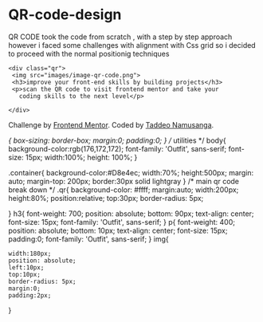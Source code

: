 # QR-code-design
QR CODE
took the code from scratch , with a step by step approach
however i faced some challenges with alignment with Css grid so i decided to proceed with the normal 
positionig techniques
<!DOCTYPE html>
<html lang="en">
<head>
  <meta charset="UTF-8">
  <meta name="viewport" content="width=device-width, initial-scale=1.0"> <!-- displays site properly based on user's device -->
  <link rel="icon" type="image/png" sizes="32x32" href="./images/favicon-32x32.png">
  <link rel="stylesheet" href="style.css">
  <link rel="preconnect" href="https://fonts.googleapis.com">
<link rel="preconnect" href="https://fonts.gstatic.com" crossorigin>
<link href="https://fonts.googleapis.com/css2?family=Outfit:wght@100;200&display=swap" rel="stylesheet">

  <title>Frontend Mentor | QR code component</title>
</head>
<body>

  <div class="container">
   
    <div class="qr">
     <img src="images/image-qr-code.png">
     <h3>improve your front-end skills by building projects</h3>
     <p>scan the QR code to visit frontend mentor and take your
       coding skills to the next level</p>

    </div>

  </div>


  <div class="attribution">
    Challenge by <a href="https://www.frontendmentor.io?ref=challenge" target="_blank">Frontend Mentor</a>. 
    Coded by <a href="#">Taddeo Namusanga</a>.
  </div>
</body>

</html>

*{
    box-sizing: border-box;
    margin:0;
    padding:0;
}
/* utilities */
body{
 background-color:rgb(176,172,172);
  font-family: 'Outfit', sans-serif;
  font-size: 15px;
  width:100%;
  height: 100%;
}

.container{
background-color:#D8e4ec;
width:70%;
height:500px;
margin: auto;
margin-top: 200px;
border:30px solid lightgray
}
/* main qr code break down */
.qr{
background-color: #ffff;
margin:auto;
width:200px;
height:80%;
position:relative;
top:30px;
border-radius: 5px;

}
h3{
    font-weight: 700;
    position: absolute;
    bottom: 90px;
    text-align: center;
    font-size: 15px;
    font-family: 'Outfit', sans-serif;
}
p{
    font-weight: 400;
    position: absolute;
    bottom: 10px;
    text-align: center;
    font-size: 15px;
    padding:0;
    font-family: 'Outfit', sans-serif;
}
img{

    width:180px;
    position: absolute;
    left:10px;
    top:10px;
    border-radius: 5px;
    margin:0;
    padding:2px;
  
}






